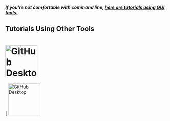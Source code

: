 




#### *If you're not comfortable with command line, [here are tutorials using GUI tools.]( #tutorials-using-other-tools )*



















## Tutorials Using Other Tools


<a href="github-desktop-tutorial.md"><img alt="GitHub Desktop" src="https://desktop.github.com/images/desktop-icon.svg" width="100"></a> 
=======
| <a href="github-desktop-tutorial.md"><img alt="GitHub Desktop" src="https://desktop.github.com/images/desktop-icon.svg" width="100"></a>
